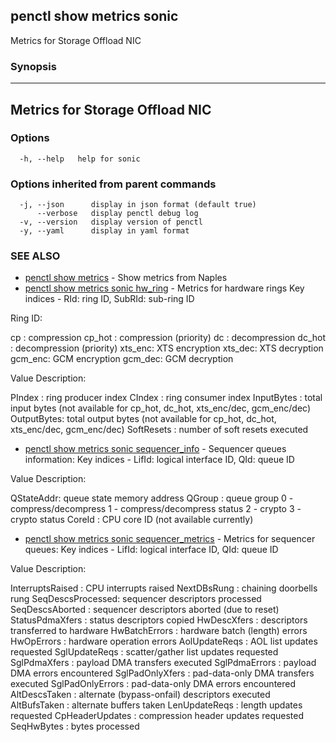 ## penctl show metrics sonic

Metrics for Storage Offload NIC

### Synopsis



---------------------------------
 Metrics for Storage Offload NIC
---------------------------------


### Options

```
  -h, --help   help for sonic
```

### Options inherited from parent commands

```
  -j, --json      display in json format (default true)
      --verbose   display penctl debug log
  -v, --version   display version of penctl
  -y, --yaml      display in yaml format
```

### SEE ALSO
* [penctl show metrics](penctl_show_metrics.md)	 - Show metrics from Naples
* [penctl show metrics sonic hw_ring](penctl_show_metrics_sonic_hw_ring.md)	 - Metrics for hardware rings
 Key indices - RId: ring ID, SubRId: sub-ring ID


Ring ID:

  cp     : compression
  cp_hot : compression (priority)
  dc     : decompression
  dc_hot : decompression (priority)
  xts_enc: XTS encryption
  xts_dec: XTS decryption
  gcm_enc: GCM encryption
  gcm_dec: GCM decryption


Value Description:

PIndex     : ring producer index
CIndex     : ring consumer index
InputBytes : total input bytes (not available for cp_hot, dc_hot, xts_enc/dec, gcm_enc/dec)
OutputBytes: total output bytes (not available for cp_hot, dc_hot, xts_enc/dec, gcm_enc/dec)
SoftResets : number of soft resets executed
* [penctl show metrics sonic sequencer_info](penctl_show_metrics_sonic_sequencer_info.md)	 - Sequencer queues information:
 Key indices - LifId: logical interface ID, QId: queue ID


Value Description:

QStateAddr: queue state memory address
QGroup    : queue group
            0 - compress/decompress
            1 - compress/decompress status
            2 - crypto
            3 - crypto status
CoreId    : CPU core ID (not available currently)
* [penctl show metrics sonic sequencer_metrics](penctl_show_metrics_sonic_sequencer_metrics.md)	 - Metrics for sequencer queues:
 Key indices - LifId: logical interface ID, QId: queue ID


Value Description:

InterruptsRaised : CPU interrupts raised
NextDBsRung      : chaining doorbells rung
SeqDescsProcessed: sequencer descriptors processed
SeqDescsAborted  : sequencer descriptors aborted (due to reset)
StatusPdmaXfers  : status descriptors copied
HwDescXfers      : descriptors transferred to hardware
HwBatchErrors    : hardware batch (length) errors
HwOpErrors       : hardware operation errors
AolUpdateReqs    : AOL list updates requested
SglUpdateReqs    : scatter/gather list updates requested
SglPdmaXfers     : payload DMA transfers executed
SglPdmaErrors    : payload DMA errors encountered
SglPadOnlyXfers  : pad-data-only DMA transfers executed
SglPadOnlyErrors : pad-data-only DMA errors encountered
AltDescsTaken    : alternate (bypass-onfail) descriptors executed
AltBufsTaken     : alternate buffers taken
LenUpdateReqs    : length updates requested
CpHeaderUpdates  : compression header updates requested
SeqHwBytes       : bytes processed

